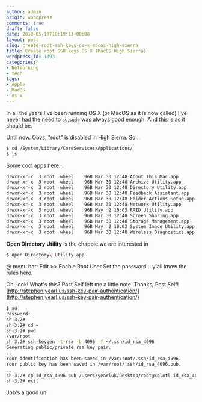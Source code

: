 ```yaml
---
author: admin
origin: wordpress
comments: true
draft: false
date: 2018-05-18T10:19:13+00:00
layout: post
slug: create-root-ssh-keys-os-x-macos-high-sierra
title: Create root SSH keys OS X (MacOS High Sierra)
wordpress_id: 1393
categories:
- Networking
- tech
tags:
- Apple
- MacOS
- os x
---
```


In all the years I've been running OS X (or MacOS as it is now called) I've never had the need to `su`,`sudo` was always good enough. And this is as it should be.

Until now. Obvs, "root" is disabled in High Sierra. So...

```bash
$ cd /System/Library/CoreServices/Applications/
$ ls
```

Some cool apps here...

```bash
drwxr-xr-x  3 root  wheel    96B Mar 30 12:48 About This Mac.app
drwxr-xr-x  3 root  wheel    96B Mar 30 12:48 Archive Utility.app
drwxr-xr-x  3 root  wheel    96B Mar 30 12:48 Directory Utility.app
drwxr-xr-x  3 root  wheel    96B Mar 30 12:48 Feedback Assistant.app
drwxr-xr-x  3 root  wheel    96B Mar 30 12:48 Folder Actions Setup.app
drwxr-xr-x  3 root  wheel    96B Mar 30 12:48 Network Utility.app
drwxr-xr-x  3 root  wheel    96B May  2 10:03 RAID Utility.app
drwxr-xr-x  3 root  wheel    96B Mar 30 12:48 Screen Sharing.app
drwxr-xr-x  3 root  wheel    96B Mar 30 12:48 Storage Management.app
drwxr-xr-x  3 root  wheel    96B May  2 10:03 System Image Utility.app
drwxr-xr-x  3 root  wheel    96B Mar 30 12:48 Wireless Diagnostics.app
```

**Open Directory Utility** is the chappie we are interested in  

```bash
$ open Directory\ Utility.app
```

@ menu bar: Edit >> Enable Root User
Set the password... y'all know the rules here.

Oh, look! What's this? Past Self left me a little note. Thanks, Past Self! [http://stephen.yearl.us/ssh-key-pair-authentication/](http://stephen.yearl.us/ssh-key-pair-authentication/)

```bash
$ su
Password:
sh-3.2# 
sh-3.2# cd ~
sh-3.2# pwd
/var/root
sh-3.2# ssh-keygen -t rsa -b 4096 -f ~/.ssh/id_rsa_4096
Generating public/private rsa key pair.
...
Your identification has been saved in /var/root/.ssh/id_rsa_4096.
Your public key has been saved in /var/root/.ssh/id_rsa_4096.pub.
...
sh-3.2# cp id_rsa_4096.pub /Users/yearluk/Desktop/root@xolotl-id_rsa_4096.pub
sh-3.2# exit
``` 

Job's a good un!
